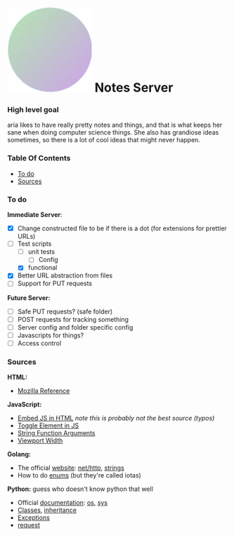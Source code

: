 # ![favicon.png](Root/favicon.png) Notes Server

### High level goal

aria likes to have really pretty notes and things, and that is what keeps her sane when doing computer science things. She also has grandiose ideas sometimes, so there is a lot of cool ideas that might never happen.

### Table Of Contents

- [To do](#To-do)
- [Sources](#Sources)


### To do

**Immediate Server**:
- [X] Change constructed file to be if there is a dot (for extensions for prettier URLs)
- [ ] Test scripts
	- [ ] unit tests
		- [ ] Config
	- [X] functional
- [X] Better URL abstraction from files
- [ ] Support for PUT requests

**Future Server:**
- [ ] Safe PUT requests? (safe folder)
- [ ] POST requests for tracking something
- [ ] Server config and folder specific config
- [ ] Javascripts for things?
- [ ] Access control

### Sources

**HTML:**
- [Mozilla Reference](https://developer.mozilla.org/en-US/docs/Web/HTML/Reference)

**JavaScript:**
- [Embed JS in HTML](https://www.w3resource.com/javascript/introduction/html-documents.php) *note this is probably not the best source (typos)*
- [Toggle Element in JS](https://www.w3schools.com/howto/howto_js_toggle_hide_show.asp)
- [String Function Arguments](https://www.w3schools.com/jsref/event_onclick.asp)
- [Viewport Width](https://www.w3schools.com/html/html_responsive.asp)

**Golang:**
- The official [website](https://golang.org): [net/http](https://golang.org/pkg/net/http/), [strings](https://golang.org/pkg/strings/)
- How to do [enums](https://yourbasic.org/golang/iota/) (but they're called iotas)

**Python:** guess who doesn't know python that well
- Official [documentation](https://docs.python.org/3.9/): [os](https://docs.python.org/3.9/library/os.html), [sys](https://docs.python.org/3.9/library/sys.html)
- [Classes](https://docs.python.org/3/tutorial/classes.html), [inheritance](https://stackoverflow.com/questions/576169/understanding-python-super-with-init-methods)
- [Exceptions](https://pythonbasics.org/try-except/)
- [request](https://requests.readthedocs.io/en/master/)

